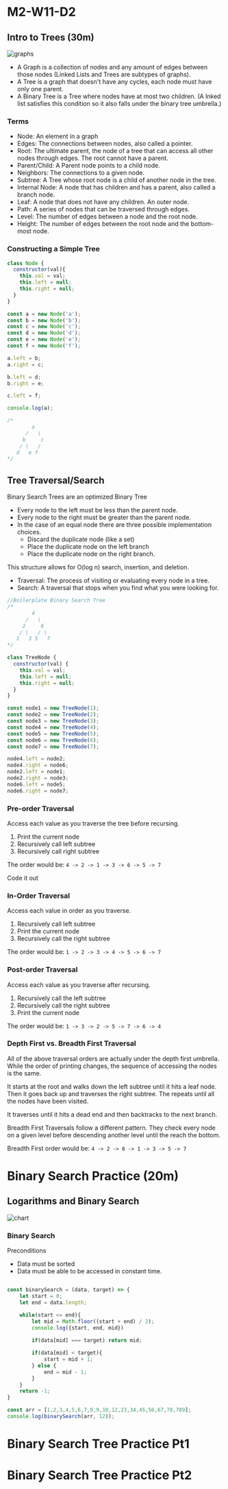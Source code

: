  # M2-W11-D2

## Intro to Trees (30m)

![graphs](./graphs.png)

- A Graph is a collection of nodes and any amount of edges between those nodes
  (Linked Lists and Trees are subtypes of graphs).
- A Tree is a graph that doesn't have any cycles, each node must have only one
  parent.
- A Binary Tree is a Tree where nodes have at most two children. (A lnked list
  satisfies this condition so it also falls under the binary tree umbrella.)

### Terms

- Node: An element in a graph
- Edges: The connections between nodes, also called a pointer.
- Root: The ultimate parent, the node of a tree that can access all other nodes
  through edges. The root cannot have a parent.
- Parent/Child: A Parent node points to a child node.
- Neighbors: The connections to a given node.
- Subtree: A Tree whose root node is a child of another node in the tree.
- Internal Node: A node that has children and has a parent, also called a branch
  node.
- Leaf: A node that does not have any children. An outer node.
- Path: A series of nodes that can be traversed through edges.
- Level: The number of edges between a node and the root node.
- Height: The number of edges between the root node and the bottom-most node.

### Constructing a Simple Tree

```js
class Node {
  constructor(val){
    this.val = val;
    this.left = null;
    this.right = null;
  }
}

const a = new Node('a');
const b = new Node('b');
const c = new Node('c');
const d = new Node('d');
const e = new Node('e');
const f = new Node('f');

a.left = b;
a.right = c;

b.left = d;
b.right = e;

c.left = f;

console.log(a);

/*
        a
      /   \
     b     c
    / \   /
   d   e f
*/
```

## Tree Traversal/Search

Binary Search Trees are an optimized Binary Tree

- Every node to the left must be less than the parent node.
- Every node to the right must be greater than the parent node.
- In the case of an equal node there are three possible implementation choices.
  - Discard the duplicate node (like a set)
  - Place the duplicate node on the left branch
  - Place the duplicate node on the right branch.

This structure allows for O(log n) search, insertion, and deletion.

- Traversal: The process of visiting or evaluating every node in a tree.
- Search: A traversal that stops when you find what you were looking for.

```js
//Boilerplate Binary Search Tree
/*
        4
      /   \
     2     6
    / \   / \
   1   3 5   7
*/

class TreeNode {
  constructor(val) {
    this.val = val;
    this.left = null;
    this.right = null;
  }
}

const node1 = new TreeNode(1);
const node2 = new TreeNode(2);
const node3 = new TreeNode(3);
const node4 = new TreeNode(4);
const node5 = new TreeNode(5);
const node6 = new TreeNode(6);
const node7 = new TreeNode(7);

node4.left = node2;
node4.right = node6;
node2.left = node1;
node2.right = node3;
node6.left = node5;
node6.right = node7;
```


### Pre-order Traversal

Access each value as you traverse the tree before recursing.

1. Print the current node
2. Recursively call left subtree
3. Recursively call right subtree

The order would be:  `4 -> 2 -> 1 -> 3 -> 6 -> 5 -> 7`

Code it out


### In-Order Traversal

Access each value in order as you traverse.

1. Recursively call left subtree
2. Print the current node
3. Recursively call the right subtree

The order would be: `1 -> 2 -> 3 -> 4 -> 5 -> 6 -> 7`


### Post-order Traversal

Access each value as you traverse after recursing.

1. Recursively call the left subtree
2. Recursively call the right subtree
3. Print the current node

The order would be: `1 -> 3 -> 2 -> 5 -> 7 -> 6 -> 4`


### Depth First vs. Breadth First Traversal

All of the above traversal orders are actually under the depth first umbrella.
While the order of printing changes, the sequence of accessing the nodes is the
same.

It starts at the root and walks down the left subtree until it hits a leaf node.
Then it goes back up and traverses the right subtree. The repeats until all the
nodes have been visited.

It traverses until it hits a dead end and then backtracks to the next branch.

Breadth First Traversals follow a different pattern. They check every node on a
given level before descending another level until the reach the bottom.

Breadth First order would be: `4 -> 2 -> 6 -> 1 -> 3 -> 5 -> 7`

# Binary Search Practice (20m)

## Logarithms and Binary Search

![chart](./big-O-chart.svg)


### Binary Search 

Preconditions

- Data must be sorted
- Data must be able to be accessed in constant time.

```js

const binarySearch = (data, target) => {
    let start = 0;
    let end = data.length;

    while(start <= end){
        let mid = Math.floor((start + end) / 2);
        console.log({start, end, mid})
        
        if(data[mid] === target) return mid;

        if(data[mid] < target){
            start = mid + 1;
        } else {
            end = mid - 1;
        }
    }
    return -1;
}

const arr = [1,2,3,4,5,6,7,8,9,10,12,23,34,45,56,67,78,789];
console.log(binarySearch(arr, 12));
```

# Binary Search Tree Practice Pt1

# Binary Search Tree Practice Pt2
